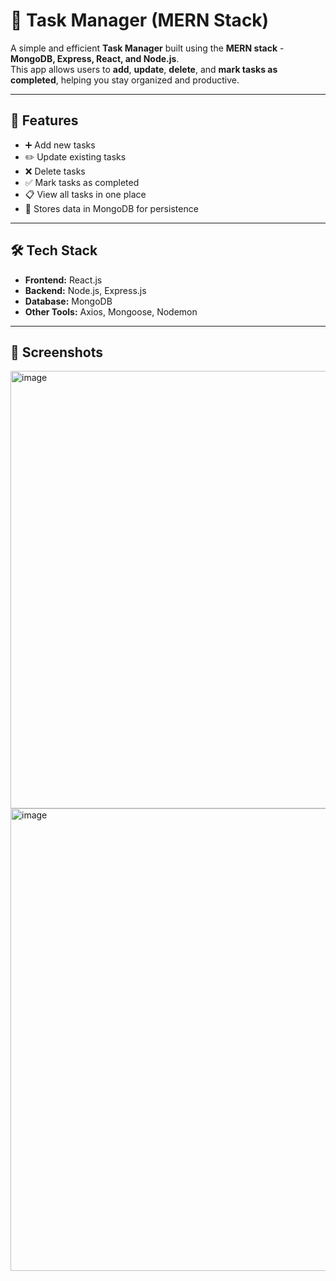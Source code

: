 # 📝 Task Manager (MERN Stack)

A simple and efficient **Task Manager** built using the **MERN stack** - **MongoDB, Express, React, and Node.js**.  
This app allows users to **add**, **update**, **delete**, and **mark tasks as completed**, helping you stay organized and productive.

---

## 🚀 Features
- ➕ Add new tasks  
- ✏️ Update existing tasks  
- ❌ Delete tasks  
- ✅ Mark tasks as completed  
- 📋 View all tasks in one place  
- 💾 Stores data in MongoDB for persistence  

---

## 🛠️ Tech Stack
- **Frontend:** React.js  
- **Backend:** Node.js, Express.js  
- **Database:** MongoDB  
- **Other Tools:** Axios, Mongoose, Nodemon  

---

## 📸 Screenshots
<img width="1185" height="700" alt="image" src="https://github.com/user-attachments/assets/10757a5e-febd-43d2-968f-5a2bf4be3040" />
<img width="1185" height="740" alt="image" src="https://github.com/user-attachments/assets/19286249-0132-47b4-aacf-62572ada3143" />


